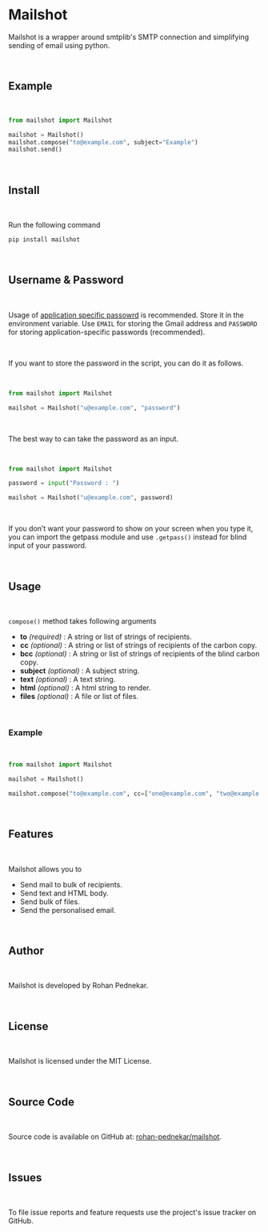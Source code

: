 # **Mailshot**

Mailshot is a wrapper around smtplib's SMTP connection and simplifying sending of email using python.

<br>

## **Example**

<br>

```python
from mailshot import Mailshot

mailshot = Mailshot()
mailshot.compose("to@example.com", subject="Example")
mailshot.send()
```

<br>

## **Install**

<br>

Run the following command

```bash
pip install mailshot
```

<br>

## **Username & Password**

<br>

Usage of [application specific passowrd](https://support.google.com/accounts/answer/185833) is recommended. Store it in the environment variable. Use `EMAIL` for storing the Gmail address and `PASSWORD` for storing application-specific passwords (recommended).

<br>

If you want to store the password in the script, you can do it as follows.

<br>

```python
from mailshot import Mailshot

mailshot = Mailshot("u@example.com", "password")
```

<br>

The best way to can take the password as an input.

<br>

```python
from mailshot import Mailshot

password = input("Password : ")

mailshot = Mailshot("u@example.com", password)
```

<br>

If you don’t want your password to show on your screen when you type it, you can import the getpass module and use `.getpass()` instead for blind input of your password.

<br>

## **Usage**

<br>

`compose()` method takes following arguments

* **to** *(required)* : A string or list of strings of recipients.
* **cc** *(optional)* : A string or list of strings of recipients of the carbon copy.
* **bcc** *(optional)* : A string or list of strings of recipients of the blind carbon copy.
* **subject** *(optional)* : A subject string.
* **text** *(optional)* : A text string.
* **html** *(optional)* : A html string to render.
* **files** *(optional)* : A file or list of files.

<br>

### Example

<br>

``` python
from mailshot import Mailshot

mailshot = Mailshot()

mailshot.compose("to@example.com", cc=["one@example.com", "two@example.com"], subject="Test Mail", text="Test Mail", files=["test.pdf", "test.png"])
```

<br>

## **Features**

<br>

Mailshot allows you to
* Send mail to bulk of recipients.
* Send text and HTML body.
* Send bulk of files.
* Send the personalised email.

<br>

## **Author**

<br>

Mailshot is developed by Rohan Pednekar.


<br>

## **License**

<br>

Mailshot is licensed under the MIT License.

<br>

## **Source Code**

<br>

Source code is available on GitHub at: [rohan-pednekar/mailshot](https://github.com/rohan-pednekar/mailshot).


<br>

## **Issues**

<br>

To file issue reports and feature requests use the project's issue tracker on GitHub.
